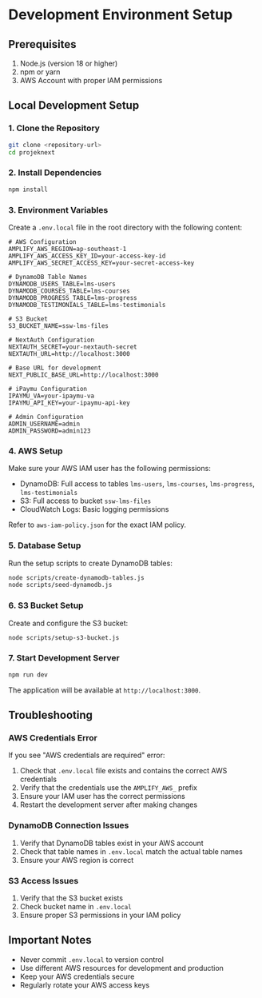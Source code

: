 # Development Environment Setup

## Prerequisites

1. Node.js (version 18 or higher)
2. npm or yarn
3. AWS Account with proper IAM permissions

## Local Development Setup

### 1. Clone the Repository

```bash
git clone <repository-url>
cd projeknext
```

### 2. Install Dependencies

```bash
npm install
```

### 3. Environment Variables

Create a `.env.local` file in the root directory with the following content:

```env
# AWS Configuration
AMPLIFY_AWS_REGION=ap-southeast-1
AMPLIFY_AWS_ACCESS_KEY_ID=your-access-key-id
AMPLIFY_AWS_SECRET_ACCESS_KEY=your-secret-access-key

# DynamoDB Table Names
DYNAMODB_USERS_TABLE=lms-users
DYNAMODB_COURSES_TABLE=lms-courses
DYNAMODB_PROGRESS_TABLE=lms-progress
DYNAMODB_TESTIMONIALS_TABLE=lms-testimonials

# S3 Bucket
S3_BUCKET_NAME=ssw-lms-files

# NextAuth Configuration
NEXTAUTH_SECRET=your-nextauth-secret
NEXTAUTH_URL=http://localhost:3000

# Base URL for development
NEXT_PUBLIC_BASE_URL=http://localhost:3000

# iPaymu Configuration
IPAYMU_VA=your-ipaymu-va
IPAYMU_API_KEY=your-ipaymu-api-key

# Admin Configuration
ADMIN_USERNAME=admin
ADMIN_PASSWORD=admin123
```

### 4. AWS Setup

Make sure your AWS IAM user has the following permissions:

- DynamoDB: Full access to tables `lms-users`, `lms-courses`, `lms-progress`, `lms-testimonials`
- S3: Full access to bucket `ssw-lms-files`
- CloudWatch Logs: Basic logging permissions

Refer to `aws-iam-policy.json` for the exact IAM policy.

### 5. Database Setup

Run the setup scripts to create DynamoDB tables:

```bash
node scripts/create-dynamodb-tables.js
node scripts/seed-dynamodb.js
```

### 6. S3 Bucket Setup

Create and configure the S3 bucket:

```bash
node scripts/setup-s3-bucket.js
```

### 7. Start Development Server

```bash
npm run dev
```

The application will be available at `http://localhost:3000`.

## Troubleshooting

### AWS Credentials Error

If you see "AWS credentials are required" error:

1. Check that `.env.local` file exists and contains the correct AWS credentials
2. Verify that the credentials use the `AMPLIFY_AWS_` prefix
3. Ensure your IAM user has the correct permissions
4. Restart the development server after making changes

### DynamoDB Connection Issues

1. Verify that DynamoDB tables exist in your AWS account
2. Check that table names in `.env.local` match the actual table names
3. Ensure your AWS region is correct

### S3 Access Issues

1. Verify that the S3 bucket exists
2. Check bucket name in `.env.local`
3. Ensure proper S3 permissions in your IAM policy

## Important Notes

- Never commit `.env.local` to version control
- Use different AWS resources for development and production
- Keep your AWS credentials secure
- Regularly rotate your AWS access keys